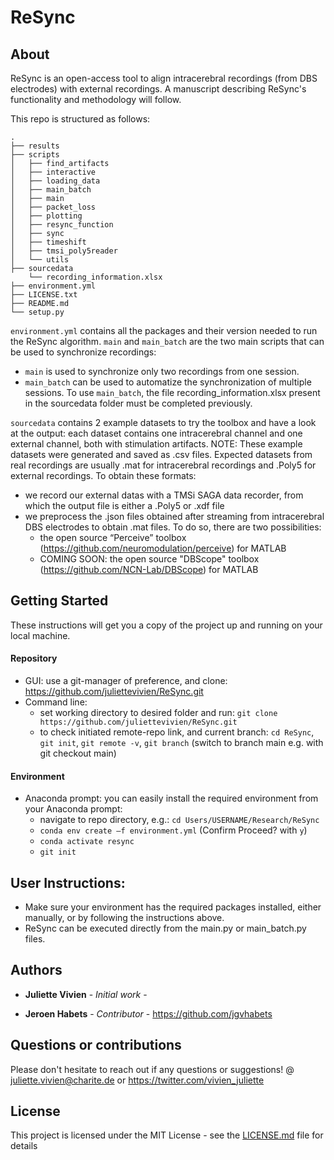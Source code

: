 # ReSync

## About
ReSync is an open-access tool to align intracerebral recordings (from DBS electrodes) with external recordings. A manuscript describing ReSync's functionality and methodology will follow.

This repo is structured as follows: 

```
.
├── results
├── scripts
│   ├── find_artifacts
│   ├── interactive
│   ├── loading_data
│   ├── main_batch
│   ├── main
│   ├── packet_loss
│   ├── plotting
│   ├── resync_function
│   ├── sync
│   ├── timeshift
│   ├── tmsi_poly5reader
│   └── utils
├── sourcedata
    └── recording_information.xlsx
├── environment.yml
├── LICENSE.txt
├── README.md
└── setup.py
```

```environment.yml``` contains all the packages and their version needed to run the ReSync algorithm.
```main``` and ```main_batch``` are the two main scripts that can be used to synchronize recordings:
* ```main``` is used to synchronize only two recordings from one session.
* ```main_batch``` can be used to automatize the synchronization of multiple sessions. To use ```main_batch```, the file recording_information.xlsx present in the sourcedata folder must be completed previously.

```sourcedata``` contains 2 example datasets to try the toolbox and have a look at the output: each dataset contains one intracerebral channel and one external channel, both with stimulation artifacts. NOTE: These example datasets were generated and saved as .csv files. Expected datasets from real recordings are usually .mat for intracerebral recordings and .Poly5 for external recordings. 
To obtain these formats:
* we record our external datas with a TMSi SAGA data recorder, from which the output file is either a .Poly5 or .xdf file
* we preprocess the .json files obtained after streaming from intracerebral DBS electrodes to obtain .mat files. To do so, there are two possibilities:
    - the open source “Perceive” toolbox (https://github.com/neuromodulation/perceive) for MATLAB
    - COMING SOON: the open source "DBScope" toolbox (https://github.com/NCN-Lab/DBScope) for MATLAB

## Getting Started

These instructions will get you a copy of the project up and running on your local machine. 

#### Repository
* GUI: use a git-manager of preference, and clone: https://github.com/juliettevivien/ReSync.git
* Command line:
    - set working directory to desired folder and run: ```git clone https://github.com/juliettevivien/ReSync.git```
    - to check initiated remote-repo link, and current branch: ```cd ReSync```, ```git init```, ```git remote -v```, ```git branch``` (switch to branch main e.g. with git checkout main)

#### Environment
* Anaconda prompt: you can easily install the required environment from your Anaconda prompt:
    - navigate to repo directory, e.g.: ```cd Users/USERNAME/Research/ReSync```
    - ```conda env create –f environment.yml``` (Confirm Proceed? with ```y```)
    - ```conda activate resync```
    - ```git init```


## User Instructions:

* Make sure your environment has the required packages installed, either manually, or by following the instructions above.
* ReSync can be executed directly from the main.py or main_batch.py files.


## Authors

* **Juliette Vivien** - *Initial work* -

* **Jeroen Habets** - *Contributor* - https://github.com/jgvhabets

## Questions or contributions
Please don't hesitate to reach out if any questions or suggestions! @ juliette.vivien@charite.de  or https://twitter.com/vivien_juliette


## License

This project is licensed under the MIT License - see the [LICENSE.md](LICENSE.md) file for details


